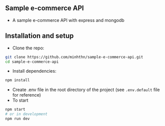 ## Sample e-commerce API

- A sample e-commerce API with express and mongodb

## Installation and setup

- Clone the repo:
```bash
git clone https://github.com/minhthn/sample-e-commerce-api.git
cd sample-e-commerce-api
```
- Install dependencies:
```bash
npm install
```
- Create .env file in the root directory of the project (see `.env.default` file for reference)
- To start
```bash
npm start
# or in development
npm run dev
```